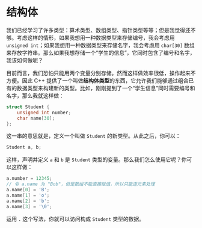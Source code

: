 # 结构体

我们已经学习了许多类型：算术类型、数组类型、指针类型等等；但是我觉得还不够。考虑这样的情形，如果我想用一种数据类型来存储编号，我会考虑用 `unsigned int`；如果我想用一种数据类型来存储名字，我会考虑用 `char[30]` 数组来存放字符串。那么如果我想存储一个“学生的信息”，它同时包含了编号和名字，我该如何做呢？

目前而言，我们恐怕只能用两个变量分别存储。然而这样做效率很低，操作起来不方便。因此 C++ 提供了一个叫做**结构体类型**的东西，它允许我们能够通过组合已有的数据类型来构建新的类型。比如，刚刚提到了一个“学生信息”同时需要编号和名字，那么我就这样做：
```cpp
struct Student {
    unsigned int number;
    char name[30];
};
```
这一串的意思就是，定义一个叫做 `Student` 的新类型。从此之后，你可以：
```cpp
Student a, b;
```
这样，声明并定义 `a` 和 `b` 是 `Student` 类型的变量。那么我们怎么使用它呢？你可以这样做：
```cpp
a.number = 12345;
// 令 a.name 为 "Bob"，但是数组不能直接赋值，所以只能逐元素处理
a.name[0] = 'B';
a.name[1] = 'o';
a.name[2] = 'b';
a.name[3] = '\0';
```
运用 `.` 这个写法，你就可以访问构成 `Student` 类型的数据。
